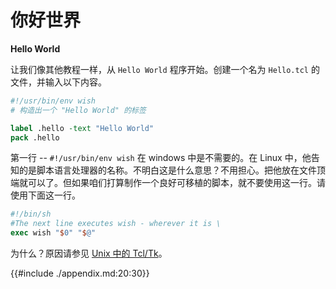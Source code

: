 # 你好世界

**Hello World**

让我们像其他教程一样，从 `Hello World` 程序开始。创建一个名为 `Hello.tcl` 的文件，并输入以下内容。


```tcl
#!/usr/bin/env wish
# 构造出一个 "Hello World" 的标签

label .hello -text "Hello World"
pack .hello
```

第一行 -- `#!/usr/bin/env wish` 在 windows 中是不需要的。在 Linux 中，他告知的是脚本语言处理器的名称。不明白这是什么意思？不用担心。把他放在文件顶端就可以了。但如果咱们打算制作一个良好可移植的脚本，就不要使用这一行。请使用下面这一行。


```tcl
#!/bin/sh
#The next line executes wish - wherever it is \
exec wish "$0" "$@"
```

为什么？原因请参见 [Unix 中的 Tcl/Tk]()。

{{#include ./appendix.md:20:30}}
